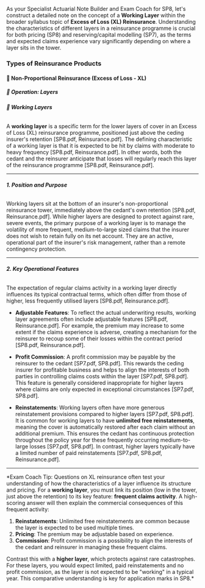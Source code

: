 As your Specialist Actuarial Note Builder and Exam Coach for SP8, let's construct a detailed note on the concept of a **Working Layer** within the broader syllabus topic of **Excess of Loss (XL) Reinsurance**. Understanding the characteristics of different layers in a reinsurance programme is crucial for both pricing (SP8) and reserving/capital modelling (SP7), as the terms and expected claims experience vary significantly depending on where a layer sits in the tower.

### **Types of Reinsurance Products**

#### **🔹 Non-Proportional Reinsurance (Excess of Loss \- XL)**

##### **🔸 Operation: Layers**

###### **🔹 Working Layers**

A **working layer** is a specific term for the lower layers of cover in an Excess of Loss (XL) reinsurance programme, positioned just above the ceding insurer's retention \[SP8.pdf, Reinsurance.pdf\]. The defining characteristic of a working layer is that it is expected to be hit by claims with moderate to heavy frequency \[SP8.pdf, Reinsurance.pdf\]. In other words, both the cedant and the reinsurer anticipate that losses will regularly reach this layer of the reinsurance programme \[SP8.pdf, Reinsurance.pdf\].

---

###### **1\. Position and Purpose**

Working layers sit at the bottom of an insurer's non-proportional reinsurance tower, immediately above the cedant's own retention \[SP8.pdf, Reinsurance.pdf\]. While higher layers are designed to protect against rare, severe events, the primary purpose of a working layer is to manage the volatility of more frequent, medium-to-large sized claims that the insurer does not wish to retain fully on its net account. They are an active, operational part of the insurer's risk management, rather than a remote contingency protection.

---

###### **2\. Key Operational Features**

The expectation of regular claims activity in a working layer directly influences its typical contractual terms, which often differ from those of higher, less frequently utilised layers \[SP8.pdf, Reinsurance.pdf\].

* **Adjustable Features**: To reflect the actual underwriting results, working layer agreements often include adjustable features \[SP8.pdf, Reinsurance.pdf\]. For example, the premium may increase to some extent if the claims experience is adverse, creating a mechanism for the reinsurer to recoup some of their losses within the contract period \[SP8.pdf, Reinsurance.pdf\].

* **Profit Commission**: A profit commission may be payable by the reinsurer to the cedant \[SP7.pdf, SP8.pdf\]. This rewards the ceding insurer for profitable business and helps to align the interests of both parties in controlling claims costs within the layer \[SP7.pdf, SP8.pdf\]. This feature is generally considered inappropriate for higher layers where claims are only expected in exceptional circumstances \[SP7.pdf, SP8.pdf\].

* **Reinstatements**: Working layers often have more generous reinstatement provisions compared to higher layers \[SP7.pdf, SP8.pdf\]. It is common for working layers to have **unlimited free reinstatements**, meaning the cover is automatically restored after each claim without an additional premium. This ensures the cedant has continuous protection throughout the policy year for these frequently occurring medium-to-large losses \[SP7.pdf, SP8.pdf\]. In contrast, higher layers typically have a limited number of paid reinstatements \[SP7.pdf, SP8.pdf, Reinsurance.pdf\].

---

\*Exam Coach Tip: Questions on XL reinsurance often test your understanding of how the characteristics of a layer influence its structure and pricing. For a **working layer**, you must link its position (low in the tower, just above the retention) to its key feature: **frequent claims activity**. A high-scoring answer will then explain the commercial consequences of this frequent activity:

1. **Reinstatements**: Unlimited free reinstatements are common because the layer is expected to be used multiple times.  
2. **Pricing**: The premium may be adjustable based on experience.  
3. **Commission**: Profit commission is a possibility to align the interests of the cedant and reinsurer in managing these frequent claims.

Contrast this with a **higher layer**, which protects against rare catastrophes. For these layers, you would expect limited, paid reinstatements and no profit commission, as the layer is not expected to be "working" in a typical year. This comparative understanding is key for application marks in SP8.\*

